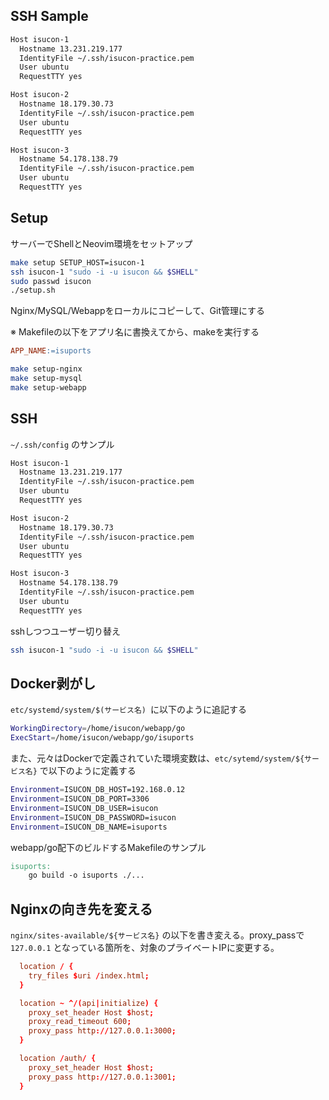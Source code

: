 ## SSH Sample

```bash
Host isucon-1
  Hostname 13.231.219.177
  IdentityFile ~/.ssh/isucon-practice.pem
  User ubuntu
  RequestTTY yes

Host isucon-2
  Hostname 18.179.30.73
  IdentityFile ~/.ssh/isucon-practice.pem
  User ubuntu
  RequestTTY yes

Host isucon-3
  Hostname 54.178.138.79
  IdentityFile ~/.ssh/isucon-practice.pem
  User ubuntu
  RequestTTY yes
```

## Setup

サーバーでShellとNeovim環境をセットアップ

```bash
make setup SETUP_HOST=isucon-1
ssh isucon-1 "sudo -i -u isucon && $SHELL"
sudo passwd isucon
./setup.sh
```

Nginx/MySQL/Webappをローカルにコピーして、Git管理にする

※ Makefileの以下をアプリ名に書換えてから、makeを実行する

```Makefile
APP_NAME:=isuports
```

```bash
make setup-nginx
make setup-mysql
make setup-webapp
```

## SSH

`~/.ssh/config` のサンプル

```bash
Host isucon-1
  Hostname 13.231.219.177
  IdentityFile ~/.ssh/isucon-practice.pem
  User ubuntu
  RequestTTY yes

Host isucon-2
  Hostname 18.179.30.73
  IdentityFile ~/.ssh/isucon-practice.pem
  User ubuntu
  RequestTTY yes

Host isucon-3
  Hostname 54.178.138.79
  IdentityFile ~/.ssh/isucon-practice.pem
  User ubuntu
  RequestTTY yes
```

sshしつつユーザー切り替え

```bash
ssh isucon-1 "sudo -i -u isucon && $SHELL"
```

## Docker剥がし

`etc/systemd/system/$(サービス名) `に以下のように追記する

```bash
WorkingDirectory=/home/isucon/webapp/go
ExecStart=/home/isucon/webapp/go/isuports
```

また、元々はDockerで定義されていた環境変数は、`etc/sytemd/system/${サービス名}` で以下のように定義する

```bash
Environment=ISUCON_DB_HOST=192.168.0.12
Environment=ISUCON_DB_PORT=3306
Environment=ISUCON_DB_USER=isucon
Environment=ISUCON_DB_PASSWORD=isucon
Environment=ISUCON_DB_NAME=isuports
```

webapp/go配下のビルドするMakefileのサンプル

```Makefile
isuports:
	go build -o isuports ./...
```

## Nginxの向き先を変える

`nginx/sites-available/${サービス名}` の以下を書き変える。proxy_passで `127.0.0.1` となっている箇所を、対象のプライベートIPに変更する。


```conf
  location / {
    try_files $uri /index.html;
  }

  location ~ ^/(api|initialize) {
    proxy_set_header Host $host;
    proxy_read_timeout 600;
    proxy_pass http://127.0.0.1:3000;
  }

  location /auth/ {
    proxy_set_header Host $host;
    proxy_pass http://127.0.0.1:3001;
  }
```
